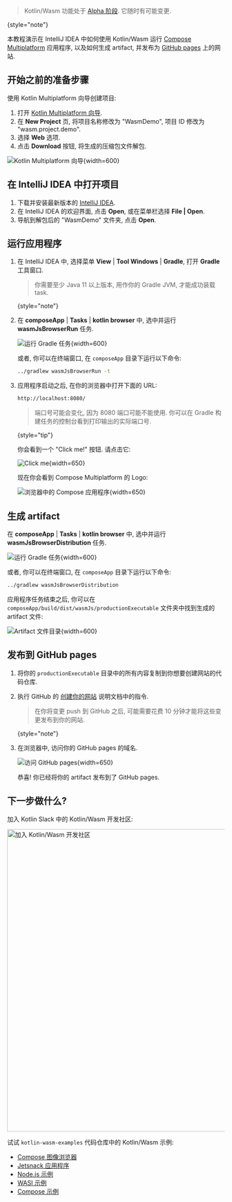 [//]: # (title: 使用 IntelliJ IDEA 开发 Kotlin/Wasm 入门)

> Kotlin/Wasm 功能处于 [Alpha 阶段](components-stability.md).
> 它随时有可能变更.
>
{style="note"}

本教程演示在 IntelliJ IDEA 中如何使用 Kotlin/Wasm 运行 [Compose Multiplatform](https://www.jetbrains.com/lp/compose-multiplatform/) 应用程序,
以及如何生成 artifact, 并发布为 [GitHub pages](https://pages.github.com/) 上的网站.

## 开始之前的准备步骤

使用 Kotlin Multiplatform 向导创建项目:

1. 打开 [Kotlin Multiplatform 向导](https://kmp.jetbrains.com/#newProject).
2. 在 **New Project** 页, 将项目名称修改为 "WasmDemo", 项目 ID 修改为 "wasm.project.demo".
3. 选择 **Web** 选项.
4. 点击 **Download** 按钮, 将生成的压缩包文件解包.

![Kotlin Multiplatform 向导](wasm-compose-wizard.png){width=600}

## 在 IntelliJ IDEA 中打开项目

1. 下载并安装最新版本的 [IntelliJ IDEA](https://www.jetbrains.com/idea/).
2. 在 IntelliJ IDEA 的欢迎界面, 点击 **Open**, 或在菜单栏选择 **File | Open**.
3. 导航到解包后的 "WasmDemo" 文件夹, 点击 **Open**.

## 运行应用程序

1. 在 IntelliJ IDEA 中, 选择菜单 **View** | **Tool Windows** | **Gradle**, 打开 **Gradle** 工具窗口.

   > 你需要至少 Java 11 以上版本, 用作你的 Gradle JVM, 才能成功装载 task.
   >
   {style="note"}

2. 在 **composeApp** | **Tasks** | **kotlin browser** 中, 选中并运行 **wasmJsBrowserRun** 任务.

   ![运行 Gradle 任务](wasm-gradle-task-window.png){width=600}

   或者, 你可以在终端窗口, 在 `composeApp` 目录下运行以下命令:

   ```bash
   ../gradlew wasmJsBrowserRun -t
   ```

3. 应用程序启动之后, 在你的浏览器中打开下面的 URL:

   ```bash
   http://localhost:8080/
   ```

   > 端口号可能会变化, 因为 8080 端口可能不能使用.
   > 你可以在 Gradle 构建任务的控制台看到打印输出的实际端口号.
   >
   {style="tip"}

   你会看到一个 "Click me!" 按钮. 请点击它:

   ![Click me](wasm-composeapp-browser-clickme.png){width=650}

   现在你会看到 Compose Multiplatform 的 Logo:

    ![浏览器中的 Compose 应用程序](wasm-composeapp-browser.png){width=650}

## 生成 artifact

在 **composeApp** | **Tasks** | **kotlin browser** 中, 选中并运行 **wasmJsBrowserDistribution** 任务.

![运行 Gradle 任务](wasm-gradle-task-window-compose.png){width=600}

或者, 你可以在终端窗口, 在 `composeApp` 目录下运行以下命令:

```bash
../gradlew wasmJsBrowserDistribution
```

应用程序任务结束之后, 你可以在 `composeApp/build/dist/wasmJs/productionExecutable` 文件夹中找到生成的 artifact 文件:

![Artifact 文件目录](wasm-composeapp-directory.png){width=600}

## 发布到 GitHub pages

1. 将你的 `productionExecutable` 目录中的所有内容复制到你想要创建网站的代码仓库.
2. 执行 GitHub 的 [创建你的网站](https://docs.github.com/en/pages/getting-started-with-github-pages/creating-a-github-pages-site#creating-your-site) 说明文档中的指令.

   > 在你将变更 push 到 GitHub 之后, 可能需要花费 10 分钟才能将这些变更发布到你的网站.
   >
   {style="note"}

3. 在浏览器中, 访问你的 GitHub pages 的域名.

   ![访问 GitHub pages](wasm-composeapp-github-clickme.png){width=650}

   恭喜! 你已经将你的 artifact 发布到了 GitHub pages.

## 下一步做什么?

加入 Kotlin Slack 中的 Kotlin/Wasm 开发社区:

<a href="https://slack-chats.kotlinlang.org/c/webassembly"><img src="join-slack-channel.svg" width="700" alt="加入 Kotlin/Wasm 开发社区"/></a>

试试 `kotlin-wasm-examples` 代码仓库中的 Kotlin/Wasm 示例:

* [Compose 图像浏览器](https://github.com/Kotlin/kotlin-wasm-examples/tree/main/compose-imageviewer)
* [Jetsnack 应用程序](https://github.com/Kotlin/kotlin-wasm-examples/tree/main/compose-jetsnack)
* [Node.js 示例](https://github.com/Kotlin/kotlin-wasm-examples/tree/main/nodejs-example)
* [WASI 示例](https://github.com/Kotlin/kotlin-wasm-examples/tree/main/wasi-example)
* [Compose 示例](https://github.com/Kotlin/kotlin-wasm-examples/tree/main/compose-example)

